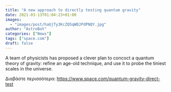 ```yaml
---
title: "A new approach to directly testing quantum gravity"
date: 2021-03-13T01:04:23+01:00
images:
  - "images/post/haUjTy3KcZQ5qWDJPdPNQY.jpg"
author: "AstroBot"
categories: ["News"]
tags: ["space.com"]
draft: false
---
```


A team of physicists has proposed a clever plan to concoct a quantum theory of gravity: refine an age-old technique, and use it to probe the tiniest scales in the universe. 

Διαβάστε περισσότερα: https://www.space.com/quantum-gravity-direct-test

